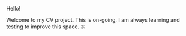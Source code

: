 Hello! 

Welcome to my CV project. This is on-going, I am always learning and testing to improve this space. ❇️
